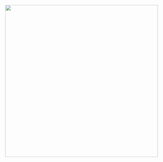 <div id="header" align="center">
  <img src="https://media.giphy.com/media/VuKsgBXgjOUtW/giphy.gif" width="500"/>
</div>
